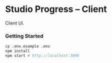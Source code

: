 # Studio Progress – Client

Client UI.

### Getting Started

```bash
cp .env.example .env
npm install
npm start # http://localhost:3000
```
